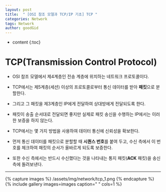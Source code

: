 ```yaml
---
layout: post
title:  " [OSI 참조 모델과 TCP/IP 기초] TCP "
categories: Network
tags: Network
author: goodGid
---
```

* content
{:toc}


# TCP(Transmission Control Protocol)

* OSI 참조 모델에서 제4계층인 전송 계층에 위치하는 네트워크 프로토콜이다.

* TCP에서는 제5계층(세션) 이상의 프로토콜로부터 통신 데이터를 받아 <b>패킷</b>으로 분할한다.

* 그리고 그 패킷을 제3계층인 IP에게 전달하여 상대방에게 전달되도록 한다.

* 패킷이 송출 순서대로 전달되면 좋지만 실제로 패킷 송신을 수행하는 IP에서는 이러한 보증을 하지 않는다.

* TCP에서는 몇 가지 방법을 사용하여 데이터 통신에 신뢰성을 확보한다.

* 먼저 통신 데이터를 패킷으로 분할할 때 <b>시퀀스 번호</b>를 붙여 두고, 수신 측에서 이 번호를 체크하여 패킷의 순서가 올바르게 되도록 보증한다.

* 또한 수신 측에서는 반드시 수신했다는 것을 나타내는 통지 패킷(<b>ACK</b> 패킷)을 송신 측에 돌려보낸다. 

---

{% capture images %}
    /assets/img/network/tcp_1.png
{% endcapture %}
{% include gallery images=images caption=" " cols=1 %}

